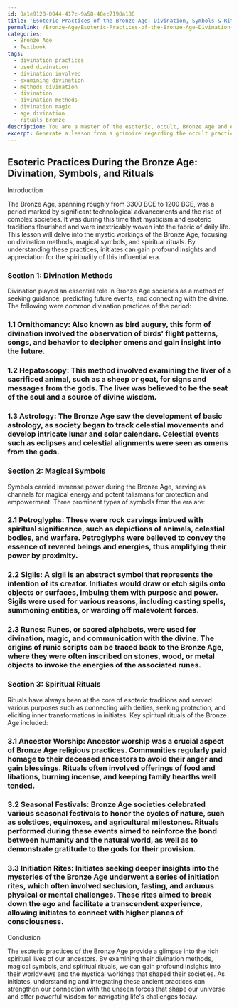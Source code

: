 ```yaml
---
id: 8a1e9128-0044-417c-9a58-48ec7198a188
title: 'Esoteric Practices of the Bronze Age: Divination, Symbols & Rituals'
permalink: /Bronze-Age/Esoteric-Practices-of-the-Bronze-Age-Divination-Symbols-Rituals/
categories:
  - Bronze Age
  - Textbook
tags:
  - divination practices
  - used divination
  - divination involved
  - examining divination
  - methods divination
  - divination
  - divination methods
  - divination magic
  - age divination
  - rituals bronze
description: You are a master of the esoteric, occult, Bronze Age and education, you have written many textbooks on the subject in ways that provide students with rich and deep understanding of the subject. You are being asked to write textbook-like sections on a topic and you do it with full context, explainability, and reliability in accuracy to the true facts of the topic at hand, in a textbook style that a student would easily be able to learn from, in a rich, engaging, and contextual way. Always include relevant context (such as formulas and history), related concepts, and in a way that someone can gain deep insights from.
excerpt: Generate a lesson from a grimoire regarding the occult practices and esoteric knowledge during the Bronze Age for initiates seeking profound insights and understanding of the era's mystical workings, particularly focusing on divination methods, magical symbols, and spiritual rituals.
---
```


## Esoteric Practices During the Bronze Age: Divination, Symbols, and Rituals

Introduction

The Bronze Age, spanning roughly from 3300 BCE to 1200 BCE, was a period marked by significant technological advancements and the rise of complex societies. It was during this time that mysticism and esoteric traditions flourished and were inextricably woven into the fabric of daily life. This lesson will delve into the mystic workings of the Bronze Age, focusing on divination methods, magical symbols, and spiritual rituals. By understanding these practices, initiates can gain profound insights and appreciation for the spirituality of this influential era.

### Section 1: Divination Methods

Divination played an essential role in Bronze Age societies as a method of seeking guidance, predicting future events, and connecting with the divine. The following were common divination practices of the period:

### 1.1 Ornithomancy: Also known as bird augury, this form of divination involved the observation of birds' flight patterns, songs, and behavior to decipher omens and gain insight into the future.

### 1.2 Hepatoscopy: This method involved examining the liver of a sacrificed animal, such as a sheep or goat, for signs and messages from the gods. The liver was believed to be the seat of the soul and a source of divine wisdom.

### 1.3 Astrology: The Bronze Age saw the development of basic astrology, as society began to track celestial movements and develop intricate lunar and solar calendars. Celestial events such as eclipses and celestial alignments were seen as omens from the gods.

### Section 2: Magical Symbols

Symbols carried immense power during the Bronze Age, serving as channels for magical energy and potent talismans for protection and empowerment. Three prominent types of symbols from the era are:

### 2.1 Petroglyphs: These were rock carvings imbued with spiritual significance, such as depictions of animals, celestial bodies, and warfare. Petroglyphs were believed to convey the essence of revered beings and energies, thus amplifying their power by proximity.

### 2.2 Sigils: A sigil is an abstract symbol that represents the intention of its creator. Initiates would draw or etch sigils onto objects or surfaces, imbuing them with purpose and power. Sigils were used for various reasons, including casting spells, summoning entities, or warding off malevolent forces.

### 2.3 Runes: Runes, or sacred alphabets, were used for divination, magic, and communication with the divine. The origins of runic scripts can be traced back to the Bronze Age, where they were often inscribed on stones, wood, or metal objects to invoke the energies of the associated runes.

### Section 3: Spiritual Rituals

Rituals have always been at the core of esoteric traditions and served various purposes such as connecting with deities, seeking protection, and eliciting inner transformations in initiates. Key spiritual rituals of the Bronze Age included:

### 3.1 Ancestor Worship: Ancestor worship was a crucial aspect of Bronze Age religious practices. Communities regularly paid homage to their deceased ancestors to avoid their anger and gain blessings. Rituals often involved offerings of food and libations, burning incense, and keeping family hearths well tended.

### 3.2 Seasonal Festivals: Bronze Age societies celebrated various seasonal festivals to honor the cycles of nature, such as solstices, equinoxes, and agricultural milestones. Rituals performed during these events aimed to reinforce the bond between humanity and the natural world, as well as to demonstrate gratitude to the gods for their provision.

### 3.3 Initiation Rites: Initiates seeking deeper insights into the mysteries of the Bronze Age underwent a series of initiation rites, which often involved seclusion, fasting, and arduous physical or mental challenges. These rites aimed to break down the ego and facilitate a transcendent experience, allowing initiates to connect with higher planes of consciousness.

Conclusion

The esoteric practices of the Bronze Age provide a glimpse into the rich spiritual lives of our ancestors. By examining their divination methods, magical symbols, and spiritual rituals, we can gain profound insights into their worldviews and the mystical workings that shaped their societies. As initiates, understanding and integrating these ancient practices can strengthen our connection with the unseen forces that shape our universe and offer powerful wisdom for navigating life's challenges today.
